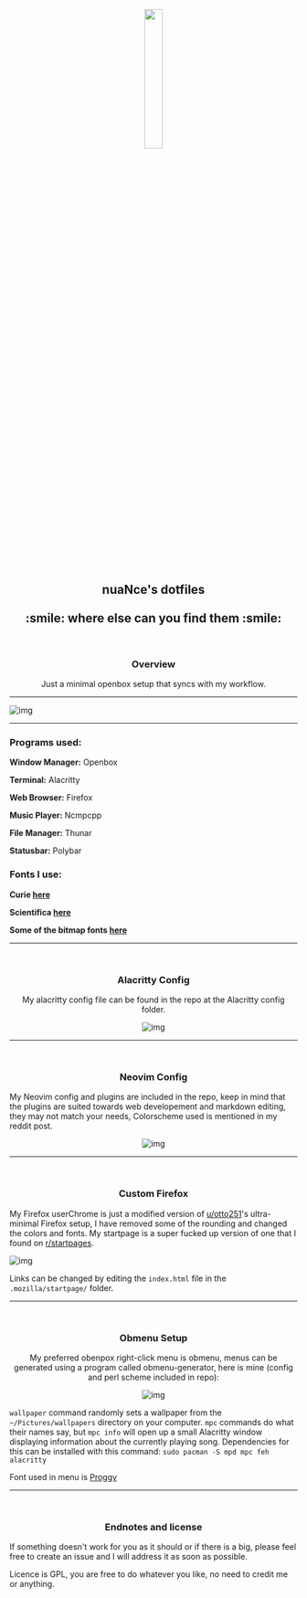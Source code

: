 <p align="center">
  <img width="25%" src="https://i.imgur.com/Mcdonvs.jpg?1"
</p>

<h2 align="center">
    <b>nuaNce's dotfiles</b> 
    <br />
    <br />
    <b> :smile: where else can you find them :smile: </b>
</h2>
<br />

<h3 align="center">
    <b>Overview</b>
</h3>
<p align="center">Just a minimal openbox setup that syncs with my workflow.</p>

***
![img](scrots/scrot-desktop.png)

***
### Programs used:

**Window Manager:** Openbox

**Terminal:** Alacritty

**Web Browser:** Firefox

**Music Player:** Ncmpcpp

**File Manager:** Thunar

**Statusbar:** Polybar

### Fonts I use:

**Curie [here](https://github.com/NerdyPepper/curie)**

**Scientifica [here](https://github.com/NerdyPepper/scientifica)**

**Some of the bitmap fonts [here](https://addy-dclxvi.github.io/post/bitmap-fonts/)**
***
<br />
<h3 align="center">Alacritty Config</h3>

<p align="center"> My alacritty config file can be found in the repo at the Alacritty config folder.</p>

<p align="center"

![img](scrots/scrot-alacritty.png)

</p>

***

<br />
<h3 align="center">Neovim Config</h3>

My Neovim config and plugins are included in the repo, keep in mind that the plugins are suited towards web developement and markdown editing, they may not match your needs, Colorscheme used is mentioned in my reddit post.

<p align="center"

![img](scrots/scrot-neovim.png)

</p>

***
<br />
<h3 align="center">Custom Firefox</h3>

My Firefox userChrome is just a modified version of [u/otto251](https://www.reddit.com/user/otto251/)'s ultra-minimal Firefox setup, I have removed some of the rounding and changed the colors and fonts. My startpage is a super fucked up version of one that I found on [r/startpages](https://www.reddit.com/r/startpages/).

<p align="center">

![img](scrots/scrot-firefox.png)

</p>

Links can be changed by editing the `index.html` file in the `.mozilla/startpage/` folder.
***
<br />
<h3 align="center">Obmenu Setup</h3>

<p align="center">My preferred obenpox right-click menu is obmenu, menus can be generated using a program called obmenu-generator, here is mine (config and perl scheme included in repo):</p>

<p align="center"

![img](scrots/scrot-obmenu.png)

</p>

`wallpaper` command randomly sets a wallpaper from the `~/Pictures/wallpapers` directory on your computer. `mpc` commands do what their names say, but `mpc info` will open up a small Alacritty window displaying information about the currently playing song. Dependencies for this can be installed with this command:
`sudo pacman -S mpd mpc feh alacritty`

Font used in menu is [Proggy](https://github.com/bluescan/proggyfonts)
***
<br />
<h3 align="center">Endnotes and license</h3>

If something doesn't work for you as it should or if there is a big, please feel free to create an issue and I will address it as soon as possible.

Licence is GPL, you are free to do whatever you like, no need to credit me or anything.
